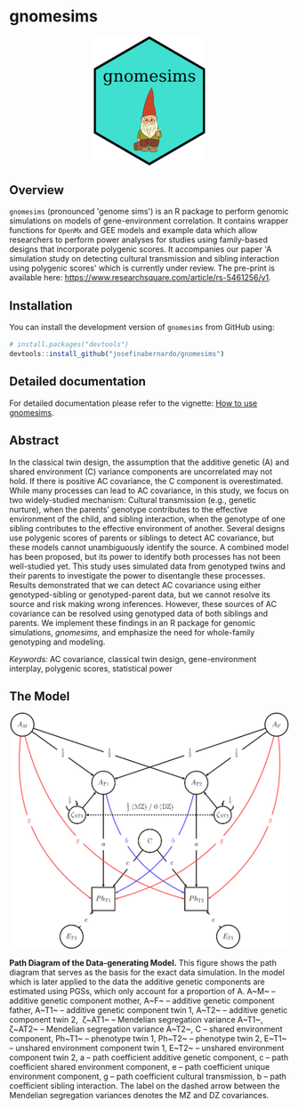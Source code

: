 # gnomesims

<p align = "center">
  <img src = "man/figures/logo.png" alt = "Logo" width = "200"/>
</p>

## Overview

`gnomesims` (pronounced 'genome sims') is an R package to perform genomic simulations on models of gene-environment correlation. It contains wrapper functions for `OpenMx` and GEE models and example data which allow researchers to perform power analyses for studies using family-based designs that incorporate polygenic scores. It accompanies our paper 'A simulation study on detecting cultural transmission and sibling interaction using polygenic scores' which is currently under review. The pre-print is available here: https://www.researchsquare.com/article/rs-5461256/v1.

## Installation

You can install the development version of `gnomesims` from GitHub using:

``` r
# install.packages("devtools")
devtools::install_github("josefinabernardo/gnomesims")
```

## Detailed documentation

For detailed documentation please refer to the vignette: [How to use gnomesims](https://josefinabernardo.github.io/gnomesims/articles/gnomesims.html).

## Abstract

In the classical twin design, the assumption that the additive genetic (A) and shared environment (C) variance components are uncorrelated may not hold. If there is positive AC covariance, the C component is overestimated. While many processes can lead to AC covariance, in this study, we focus on two widely-studied mechanism: Cultural transmission (e.g., genetic nurture), when the parents’ genotype contributes to the effective environment of the child, and sibling interaction, when the genotype of one sibling contributes to the effective environment of another. Several designs use polygenic scores of parents or siblings to detect AC covariance, but these models cannot unambiguously identify the source. A combined model has been proposed, but its power to identify both processes has not been well-studied yet. This study uses simulated data from genotyped twins and their parents to investigate the power to disentangle these processes. Results demonstrated that we can detect AC covariance using either genotyped-sibling or genotyped-parent data, but we cannot resolve its source and risk making wrong inferences. However, these sources of AC covariance can be resolved using genotyped data of both siblings and parents. We implement these findings in an R package for genomic simulations, *gnomesims*, and emphasize the need for whole-family genotyping and modeling.

*Keywords:* AC covariance, classical twin design, gene-environment interplay, polygenic scores, statistical power

## The Model

<p align = "center">
  <img src = "man/figures/PathDiagram.jpg" alt = "PathDiagram" width = "500"/>
</p>


**Path Diagram of the Data-generating Model.** This figure shows the path diagram that serves as the basis for the exact data simulation. In the model which is later applied to the data the additive genetic components are estimated using PGSs, which only account for a proportion of A. A~M~ – additive genetic component mother, A~F~ – additive genetic component father, A~T1~ – additive genetic component twin 1, A~T2~ – additive genetic component twin 2,  ζ~AT1~ – Mendelian segregation variance A~T1~, ζ~AT2~ – Mendelian segregation variance A~T2~, C – shared environment component, Ph~T1~ – phenotype twin 1, Ph~T2~ – phenotype twin 2, E~T1~ – unshared environment component twin 1, E~T2~ – unshared environment component twin 2, a – path coefficient additive genetic component, c – path coefficient shared environment component, e – path coefficient unique environment component, g – path coefficient cultural transmission, b – path coefficient sibling interaction. The label on the dashed arrow between the Mendelian segregation variances denotes the MZ and DZ covariances.
